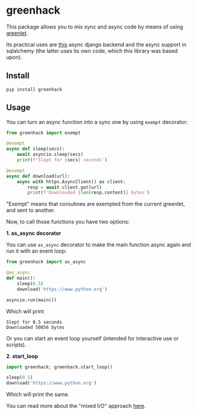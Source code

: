 # greenhack

This package allows you to mix sync and async code by means of using
[greenlet](https://github.com/python-greenlet/greenlet).

Its practical uses are [this](https://github.com/Bi-Coloured-Python-Rock-Snake/pgbackend)
async django backend and the async support in
sqlalchemy (the latter uses its own code, which this library was based upon).

## Install

```
pip install greenhack
```

## Usage

You can turn an async function into a sync one by using `exempt` decorator:

```python
from greenhack import exempt

@exempt
async def sleep(secs):
    await asyncio.sleep(secs)
    print(f'Slept for {secs} seconds')

@exempt
async def download(url):
    async with httpx.AsyncClient() as client:
        resp = await client.get(url)
        print(f'Downloaded {len(resp.content)} bytes')
```

"Exempt" means that coroutines are exempted from the current greenlet, and 
sent to another.

Now, to call those functions you have two options: 

**1. as_async decorator**

You can use `as_async` decorator to make the main function async again and 
run it with an event loop:

```python
from greenhack import as_async

@as_async
def main():
    sleep(0.5)
    download('https://www.python.org')

asyncio.run(main())
```

Which will print

```commandline
Slept for 0.5 seconds
Downloaded 50856 bytes
```

Or you can start an event loop yourself (intended for interactive use or 
scripts).

**2. start_loop**

```python
import greenhack; greenhack.start_loop()

sleep(0.5)
download('https://www.python.org')
```

Which will print the same.


You can read more about the "mixed I/O" approach [here]().